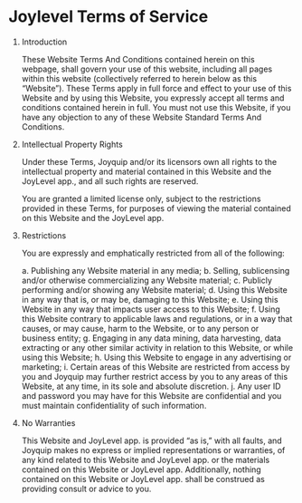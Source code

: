 # Joylevel Terms of Service

1. Introduction

	These Website Terms And Conditions contained herein on this webpage, shall govern your use of this website, including all pages within this website (collectively referred to herein below as this “Website”). These Terms apply in full force and effect to your use of this Website and by using this Website, you expressly accept all terms and conditions contained herein in full. You must not use this Website, if you have any objection to any of these Website Standard Terms And Conditions.

2. Intellectual Property Rights

	Under these Terms, Joyquip and/or its licensors own all rights to the intellectual property and material contained in this Website and the JoyLevel app., and all such rights are reserved.

	You are granted a limited license only, subject to the restrictions provided in these Terms, for purposes of viewing the material contained on this Website and the JoyLevel app.

3. Restrictions

	You are expressly and emphatically restricted from all of the following:

	a. Publishing any Website material in any media;
	b. Selling, sublicensing and/or otherwise commercializing any Website material;
	c. Publicly performing and/or showing any Website material;
	d. Using this Website in any way that is, or may be, damaging to this Website;
	e. Using this Website in any way that impacts user access to this Website;
	f. Using this Website contrary to applicable laws and regulations, or in a way that causes, or may cause, harm to the Website, or to any person or business entity;
	g. Engaging in any data mining, data harvesting, data extracting or any other similar activity in relation to this Website, or while using this Website;
	h. Using this Website to engage in any advertising or marketing;
	i. Certain areas of this Website are restricted from access by you and Joyquip may further restrict access by you to any areas of this Website, at any time, in its sole and absolute discretion. 
	j. Any user ID and password you may have for this Website are confidential and you must maintain confidentiality of such information.

4. No Warranties

	This Website and JoyLevel app. is provided “as is,” with all faults, and Joyquip makes no express or implied representations or warranties, of any kind related to this Website and JoyLevel app. or the materials contained on this Website or JoyLevel app. Additionally, nothing contained on this Website or JoyLevel app. shall be construed as providing consult or advice to you.